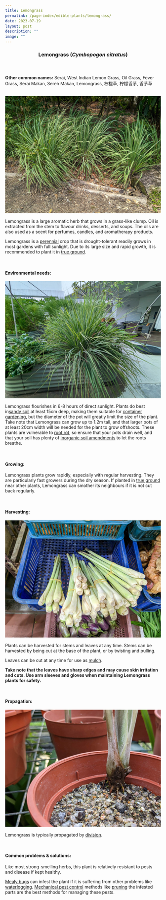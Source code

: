 ```yaml
---
title: Lemongrass
permalink: /page-index/edible-plants/lemongrass/
date: 2023-07-19
layout: post
description: ""
image: ""
---
```

<header>
	<h3>Lemongrass (<em>Cymbopogon citratus</em>)</h3>
</header>
	
<section>
	<p><strong>Other common names:</strong> Serai, West Indian Lemon Grass, Oil Grass, Fever Grass, Serai Makan, Sereh Makan, Lemongrass, 柠檬草, 柠檬香茅, 香茅草</p>
	<br>
</section>

<section>
	<img title="Lemongrass growing along a pathway. Photo by Jacqueline Chua." src="/images/Plants/lemongrass2_jacquelinechua.jpg">
<p>Lemongrass is a large aromatic herb that grows in a grass-like clump. Oil is extracted from the stem to flavour drinks, desserts, and soups. The oils are also used as a scent for perfumes, candles, and aromatherapy products. </p>
	<p>Lemongrass is a <a href="/learn-more-about-gardening/glossary/#p">perennial</a> crop that is drought-tolerant readily grows in most gardens with full sunlight. Due to its large size and rapid growth, it is recommended to plant it in <a href="/page-index/horticulture-techniques/true-ground/">true ground</a>. </p>  
	<br>
</section>

<section>
	<h4>Environmental needs:</h4>
		<img title="Lemongrass growing in a planter bed. Photo by Jacqueline Chua." src="/images/Plants/lemongrass_jacquelinechua.jpg">
<p>Lemongrass flourishes in 6-8 hours of direct sunlight. Plants do best in<a href="/page-index/horticulture-techniques/soil/">sandy soil</a> at least 15cm deep, making them suitable for <a href="/page-index/horticulture-techniques/planting-in-containers/">container gardening</a>, but the diameter of the pot will greatly limit the size of the plant. Take note that Lemongrass can grow up to 1.2m tall, and that larger pots of at least 20cm width will be needed for the plant to grow offshoots. These plants are vulnerable to <a href="/page-index/plant-problems/root-rot/">root rot</a>, so ensure that your pots drain well, and that your soil has plenty of <a href="/page-index/horticulture-techniques/soil-amendments/">inorganic soil amendments</a> to let the roots breathe. </p>
	<br>
	</section>

<section>
	<h4>Growing:</h4>
	<p>Lemongrass plants grow rapidly, especially with regular harvesting. They are particularly fast growers during the dry season. If planted in <a href="/page-index/horticulture-techniques/true-ground/">true ground</a> near other plants, Lemongrass can smother its neighbours if it is not cut back regularly. </p>
<br>
</section>

<section>
	<h4>Harvesting:</h4>
	<img title="Lemongrass bulbs for sale at a wetmarket. Photo by Jacqueline Chua." src="/images/Plants/lemongrass_bulb_jacquelinechua.jpg">
<p>Plants can be harvested for stems and leaves at any time. Stems can be harvested by being cut at the base of the plant, or by twisting and pulling.</p>
<p>Leaves can be cut at any time for use as <a href="/page-index/horticulture-techniques/mulching/">mulch</a>. </p>
<p><b>Take note that the leaves have sharp edges and may cause skin irritation and cuts. Use arm sleeves and gloves when maintaining Lemongrass plants for safety.</b></p>
	<br>
</section>

<section>
	<h4>Propagation:</h4>
			<img title="A Lemongrass stem rooting in sandy soil. Photo by Jacqueline Chua." src="/images/Plants/Lemongrass_JacChua.jpg">
	<p>Lemongrass is typically propagated by <a href="/page-index/horticulture-techniques/propagating-by-division/">division</a>.</p>
	<br>
</section>

<section>
	<h4>Common problems &amp; solutions:</h4>
<p>Like most strong-smelling herbs, this plant is relatively resistant to pests and disease if kept healthy.</p>
<p><a href="/page-index/pests/mealy-bugs/">Mealy bugs</a> can infest the plant if it is suffering from other problems like <a href="/page-index/plant-problems/waterlogging/">waterlogging</a>. <a href="/horticulture-techniques/pest-control/">Mechanical pest control</a> methods like <a href="/page-index/horticulture-techniques/pruning/">pruning</a> the infested parts are the best methods for managing these pests.</p>
<br>
</section>